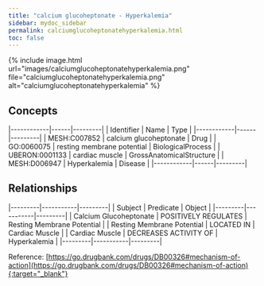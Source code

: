 ```yaml
---
title: "calcium glucoheptonate - Hyperkalemia"
sidebar: mydoc_sidebar
permalink: calciumglucoheptonatehyperkalemia.html
toc: false 
---
```


{% include image.html url="images/calciumglucoheptonatehyperkalemia.png" file="calciumglucoheptonatehyperkalemia.png" alt="calciumglucoheptonatehyperkalemia" %}

## Concepts

|------------|------|---------|
| Identifier | Name | Type    |
|------------|------|---------|
| MESH:C007852 | calcium glucoheptonate | Drug |
| GO:0060075 | resting membrane potential | BiologicalProcess |
| UBERON:0001133 | cardiac muscle | GrossAnatomicalStructure |
| MESH:D006947 | Hyperkalemia | Disease |
|------------|------|---------|

## Relationships

|---------|-----------|---------|
| Subject | Predicate | Object  |
|---------|-----------|---------|
| Calcium Glucoheptonate | POSITIVELY REGULATES | Resting Membrane Potential |
| Resting Membrane Potential | LOCATED IN | Cardiac Muscle |
| Cardiac Muscle | DECREASES ACTIVITY OF | Hyperkalemia |
|---------|-----------|---------|

Reference: [https://go.drugbank.com/drugs/DB00326#mechanism-of-action](https://go.drugbank.com/drugs/DB00326#mechanism-of-action){:target="_blank"}